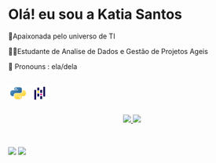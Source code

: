 # Olá! eu sou a Katia Santos 

💖Apaixonada pelo universo de TI 

👩‍🎓Estudante de Analise de Dados e Gestão de Projetos Ageis 

👩 Pronouns : ela/dela

<div style="display: inline_block"><br>
  <img align="center" alt="kativic-Python" height="30" width="40" src="https://raw.githubusercontent.com/devicons/devicon/master/icons/python/python-original.svg">
  <img align="center" alt="kativic-Python" height="30" width="40" src="https://raw.githubusercontent.com/devicons/devicon/master/icons/pandas/pandas-original.svg">

</div>
  
  ##

</div>

    

 <div align="center">
  <a href="https://github.com/kativic">
  <img height="180em" src="https://github-readme-stats.vercel.app/api?username=kativic&show_icons=true&theme=dracula&include_all_commits=true&count_private=true"/>
  <img height="180em" src="https://github-readme-stats.vercel.app/api/top-langs/?username=Kativic&layout=compact&langs_count=7&theme=dracula"/>
</div>
<div style="display: inline_block"><br>



  
</div>
  
  ##
 
<div> 

 </a> 
  <a href = "mailto:kvicente.santos32@gmail.com"><img src="https://img.shields.io/badge/-Gmail-%23333?style=for-the-badge&logo=gmail&logoColor=white" target="_blank"></a>
  <a href="https://www.linkedin.com/in/katiap-santos" target="_blank"><img src="https://img.shields.io/badge/-LinkedIn-%230077B5?style=for-the-badge&logo=linkedin&logoColor=white" target="_blank"></a> 
  
</div>


 

